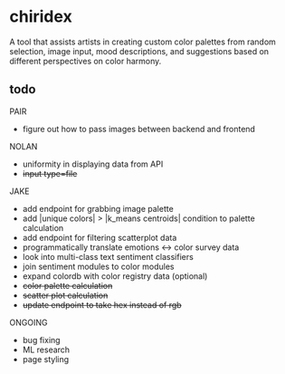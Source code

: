 # chiridex

A tool that assists artists in creating custom color palettes from random selection, image input, mood descriptions, and suggestions based on different perspectives on color harmony.

## todo

PAIR 
- figure out how to pass images between backend and frontend 

NOLAN
- uniformity in displaying data from API
- ~~input type=file~~

JAKE
- add endpoint for grabbing image palette
- add |unique colors| > |k_means centroids| condition to palette calculation
- add endpoint for filtering scatterplot data 
- programmatically translate emotions <-> color survey data
- look into multi-class text sentiment classifiers
- join sentiment modules to color modules 
- expand colordb with color registry data (optional)
- ~~color palette calculation~~
- ~~scatter plot calculation~~ 
- ~~update endpoint to take hex instead of rgb~~ 


ONGOING
- bug fixing
- ML research
- page styling 
